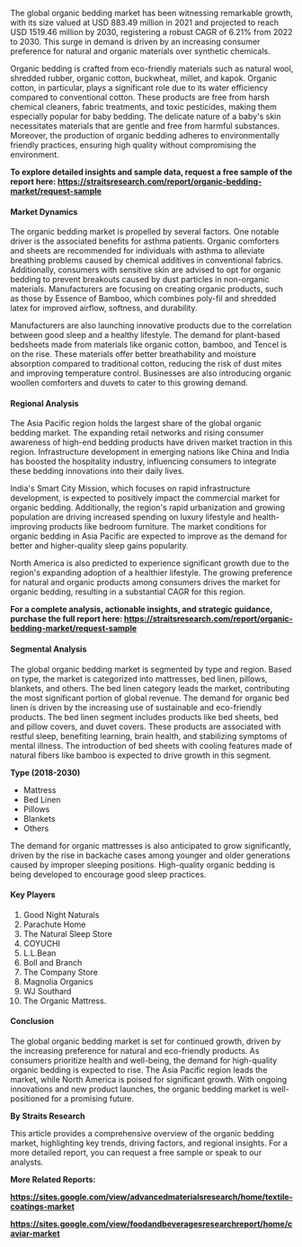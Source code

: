 <div tabindex="0" data-tabster="{&quot;groupper&quot;:{&quot;tabbability&quot;:2},&quot;focusable&quot;:{}}" data-content="ai-message">
<div id="gA8wNm4ZNNutEsSLEiSvF-content-0">
<p>The global organic bedding market has been witnessing remarkable growth, with its size valued at USD 883.49 million in 2021 and projected to reach USD 1519.46 million by 2030, registering a robust CAGR of 6.21% from 2022 to 2030. This surge in demand is driven by an increasing consumer preference for natural and organic materials over synthetic chemicals.</p>
<p>Organic bedding is crafted from eco-friendly materials such as natural wool, shredded rubber, organic cotton, buckwheat, millet, and kapok. Organic cotton, in particular, plays a significant role due to its water efficiency compared to conventional cotton. These products are free from harsh chemical cleaners, fabric treatments, and toxic pesticides, making them especially popular for baby bedding. The delicate nature of a baby's skin necessitates materials that are gentle and free from harmful substances. Moreover, the production of organic bedding adheres to environmentally friendly practices, ensuring high quality without compromising the environment.</p>
<p><strong>To explore detailed insights and sample data, request a free sample of the report here:&nbsp;<a href="https://straitsresearch.com/report/organic-bedding-market/request-sample">https://straitsresearch.com/report/organic-bedding-market/request-sample</a>&nbsp;</strong></p>
<h4>Market Dynamics</h4>
<p>The organic bedding market is propelled by several factors. One notable driver is the associated benefits for asthma patients. Organic comforters and sheets are recommended for individuals with asthma to alleviate breathing problems caused by chemical additives in conventional fabrics. Additionally, consumers with sensitive skin are advised to opt for organic bedding to prevent breakouts caused by dust particles in non-organic materials. Manufacturers are focusing on creating organic products, such as those by Essence of Bamboo, which combines poly-fil and shredded latex for improved airflow, softness, and durability.</p>
<p>Manufacturers are also launching innovative products due to the correlation between good sleep and a healthy lifestyle. The demand for plant-based bedsheets made from materials like organic cotton, bamboo, and Tencel is on the rise. These materials offer better breathability and moisture absorption compared to traditional cotton, reducing the risk of dust mites and improving temperature control. Businesses are also introducing organic woollen comforters and duvets to cater to this growing demand.</p>
<h4>Regional Analysis</h4>
<p>The Asia Pacific region holds the largest share of the global organic bedding market. The expanding retail networks and rising consumer awareness of high-end bedding products have driven market traction in this region. Infrastructure development in emerging nations like China and India has boosted the hospitality industry, influencing consumers to integrate these bedding innovations into their daily lives.</p>
<p>India's Smart City Mission, which focuses on rapid infrastructure development, is expected to positively impact the commercial market for organic bedding. Additionally, the region's rapid urbanization and growing population are driving increased spending on luxury lifestyle and health-improving products like bedroom furniture. The market conditions for organic bedding in Asia Pacific are expected to improve as the demand for better and higher-quality sleep gains popularity.</p>
<p>North America is also predicted to experience significant growth due to the region's expanding adoption of a healthier lifestyle. The growing preference for natural and organic products among consumers drives the market for organic bedding, resulting in a substantial CAGR for this region.</p>
<p><strong>For a complete analysis, actionable insights, and strategic guidance, purchase the full report here:&nbsp;<a href="https://straitsresearch.com/report/organic-bedding-market/request-sample">https://straitsresearch.com/report/organic-bedding-market/request-sample</a>&nbsp;</strong></p>
<h4>Segmental Analysis</h4>
<p>The global organic bedding market is segmented by type and region. Based on type, the market is categorized into mattresses, bed linen, pillows, blankets, and others. The bed linen category leads the market, contributing the most significant portion of global revenue. The demand for organic bed linen is driven by the increasing use of sustainable and eco-friendly products. The bed linen segment includes products like bed sheets, bed and pillow covers, and duvet covers. These products are associated with restful sleep, benefiting learning, brain health, and stabilizing symptoms of mental illness. The introduction of bed sheets with cooling features made of natural fibers like bamboo is expected to drive growth in this segment.</p>
<p class="font-18"><strong>Type (2018-2030)</strong></p>
<ul>
<li>Mattress</li>
<li>Bed Linen</li>
<li>Pillows</li>
<li>Blankets</li>
<li class="current">Others</li>
</ul>
<p>The demand for organic mattresses is also anticipated to grow significantly, driven by the rise in backache cases among younger and older generations caused by improper sleeping positions. High-quality organic bedding is being developed to encourage good sleep practices.</p>
<h4>Key Players</h4>
<ol>
<li>Good Night Naturals</li>
<li>Parachute Home</li>
<li>The Natural Sleep Store</li>
<li>COYUCHI</li>
<li>L.L.Bean</li>
<li>Boll and Branch</li>
<li>The Company Store</li>
<li>Magnolia Organics</li>
<li>WJ Southard</li>
<li>The Organic Mattress.</li>
</ol>
<h4>Conclusion</h4>
<p>The global organic bedding market is set for continued growth, driven by the increasing preference for natural and eco-friendly products. As consumers prioritize health and well-being, the demand for high-quality organic bedding is expected to rise. The Asia Pacific region leads the market, while North America is poised for significant growth. With ongoing innovations and new product launches, the organic bedding market is well-positioned for a promising future.</p>
<p><strong>By Straits Research</strong></p>
<p>This article provides a comprehensive overview of the organic bedding market, highlighting key trends, driving factors, and regional insights. For a more detailed report, you can request a free sample or speak to our analysts.</p>
<p><strong>More Related Reports:&nbsp;</strong></p>
<p><strong><a href="https://sites.google.com/view/advancedmaterialsresearch/home/textile-coatings-market">https://sites.google.com/view/advancedmaterialsresearch/home/textile-coatings-market</a></strong></p>
<p><strong><a href="https://sites.google.com/view/foodandbeveragesresearchreport/home/caviar-market">https://sites.google.com/view/foodandbeveragesresearchreport/home/caviar-market</a><br /></strong></p>
</div>
</div>
